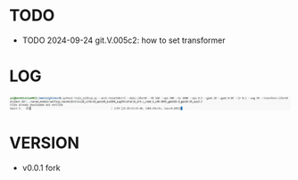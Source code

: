 # TODO
- TODO 2024-09-24 git.V.005c2: how to set transformer

# LOG
![slow](images/image.png)

# VERSION
- v0.0.1 fork